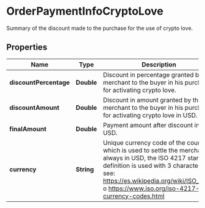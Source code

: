 

# OrderPaymentInfoCryptoLove

Summary of the discount made to the purchase for the use of crypto love.

## Properties

| Name | Type | Description | Notes |
|------------ | ------------- | ------------- | -------------|
|**discountPercentage** | **Double** | Discount in percentage granted by the merchant to the buyer in his purchase for activating crypto love. |  |
|**discountAmount** | **Double** | Discount in amount granted by the merchant to the buyer in his purchase for activating crypto love in USD. |  |
|**finalAmount** | **Double** | Payment amount after discount in USD. |  |
|**currency** | **String** | Unique currency code of the country which is used to settle the merchant always in USD, the ISO 4217 standard definition is used with 3 characters, see: https://es.wikipedia.org/wiki/ISO_4217 o https://www.iso.org/iso-4217-currency-codes.html |  |




